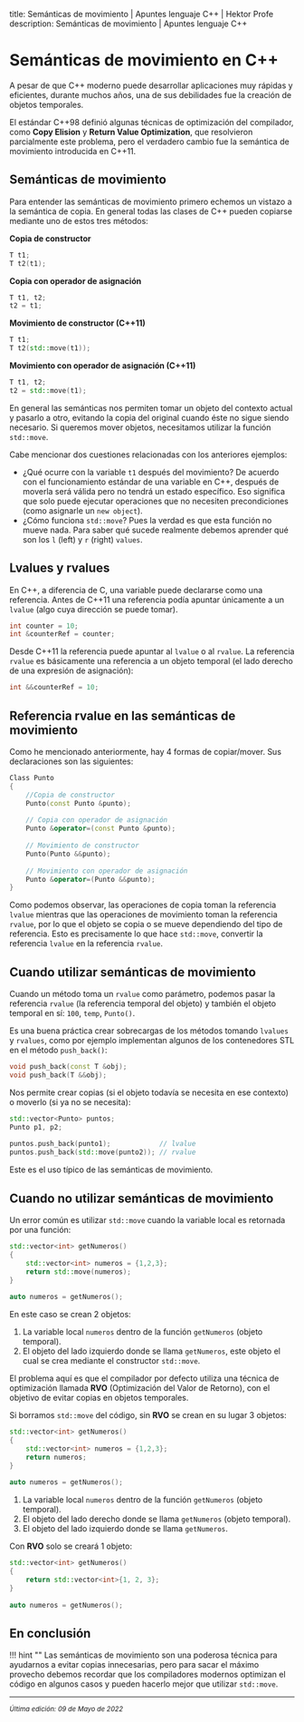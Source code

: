 title: Semánticas de movimiento | Apuntes lenguaje C++ | Hektor Profe
description: Semánticas de movimiento | Apuntes lenguaje C++

# Semánticas de movimiento en C++

A pesar de que C++ moderno puede desarrollar aplicaciones muy rápidas y eficientes, durante muchos años, una de sus debilidades fue la creación de objetos temporales. 

El estándar C++98 definió algunas técnicas de optimización del compilador, como **Copy Elision** y **Return Value Optimization**, que resolvieron parcialmente este problema, pero el verdadero cambio fue la semántica de movimiento introducida en C++11.

## Semánticas de movimiento

Para entender las semánticas de movimiento primero echemos un vistazo a la semántica de copia. En general todas las clases de C++ pueden copiarse mediante uno de estos tres métodos:

**Copia de constructor**

```cpp
T t1;
T t2(t1);
```

**Copia con operador de asignación**

```cpp
T t1, t2;
t2 = t1;
```

**Movimiento de constructor (C++11)**

```cpp
T t1;
T t2(std::move(t1));
```

**Movimiento con operador de asignación (C++11)**

```cpp
T t1, t2;
t2 = std::move(t1);
```

En general las semánticas nos permiten tomar un objeto del contexto actual y pasarlo a otro, evitando la copia del original cuando éste no sigue siendo necesario. Si queremos mover objetos, necesitamos utilizar la función `std::move`.

Cabe mencionar dos cuestiones relacionadas con los anteriores ejemplos:

* ¿Qué ocurre con la variable `t1` después del movimiento? De acuerdo con el funcionamiento estándar de una variable en C++, después de moverla será válida pero no tendrá un estado específico. Eso significa que solo puede ejecutar operaciones que no necesiten precondiciones (como asignarle un `new object`).
* ¿Cómo funciona `std::move`? Pues la verdad es que esta función no mueve nada. Para saber qué sucede realmente debemos aprender qué son los `l` (left) y `r` (right) `values`.

## Lvalues y rvalues

En C++, a diferencia de C, una variable puede declararse como una referencia. Antes de C++11 una referencia podía apuntar únicamente a un `lvalue` (algo cuya dirección se puede tomar).

```cpp
int counter = 10;
int &counterRef = counter;
```

Desde C++11 la referencia puede apuntar al `lvalue` o al `rvalue`. La referencia `rvalue` es básicamente una referencia a un objeto temporal (el lado derecho de una expresión de asignación):

```cpp
int &&counterRef = 10;
```

## Referencia rvalue en las semánticas de movimiento

Como he mencionado anteriormente, hay 4 formas de copiar/mover. Sus declaraciones son las siguientes:

```cpp
Class Punto
{
    //Copia de constructor
    Punto(const Punto &punto);
 
    // Copia con operador de asignación
    Punto &operator=(const Punto &punto);
 
    // Movimiento de constructor 
    Punto(Punto &&punto);
 
    // Movimiento con operador de asignación
    Punto &operator=(Punto &&punto);
}
```

Como podemos observar, las operaciones de copia toman la referencia `lvalue` mientras que las operaciones de movimiento toman la referencia `rvalue`, por lo que el objeto se copia o se mueve dependiendo del tipo de referencia. Esto es precisamente lo que hace `std::move`, convertir la referencia `lvalue` en la referencia `rvalue`.

## Cuando utilizar semánticas de movimiento

Cuando un método toma un `rvalue` como parámetro, podemos pasar la referencia `rvalue` (la referencia temporal del objeto) y también el objeto temporal en sí: `100`, `temp`, `Punto()`.

Es una buena práctica crear sobrecargas de los métodos tomando `lvalues` y `rvalues`, como por ejemplo implementan algunos de los contenedores STL en el método `push_back()`:

```cpp
void push_back(const T &obj);
void push_back(T &&obj);
```

Nos permite crear copias (si el objeto todavía se necesita en ese contexto) o moverlo (si ya no se necesita):

```cpp
std::vector<Punto> puntos;
Punto p1, p2;
 
puntos.push_back(punto1);            // lvalue
puntos.push_back(std::move(punto2)); // rvalue
```

Este es el uso típico de las semánticas de movimiento.

## Cuando no utilizar semánticas de movimiento

Un error común es utilizar `std::move` cuando la variable local es retornada por una función:

```cpp
std::vector<int> getNumeros()
{
    std::vector<int> numeros = {1,2,3};
    return std::move(numeros);
}
 
auto numeros = getNumeros();
```

En este caso se crean 2 objetos:

1. La variable local `numeros` dentro de la función `getNumeros` (objeto temporal).
2. El objeto del lado izquierdo donde se llama `getNumeros`, este objeto el cual se crea mediante el constructor `std::move`.

El problema aquí es que el compilador por defecto utiliza una técnica de optimización llamada **RVO** (Optimización del Valor de Retorno), con el objetivo de evitar copias en objetos temporales.

Si borramos `std::move` del código, sin **RVO** se crean en su lugar 3 objetos:

```cpp
std::vector<int> getNumeros()
{
    std::vector<int> numeros = {1,2,3};
    return numeros;
}
 
auto numeros = getNumeros();
```

1. La variable local `numeros` dentro de la función `getNumeros` (objeto temporal).
2. El objeto del lado derecho donde se llama `getNumeros` (objeto temporal).
3. El objeto del lado izquierdo donde se llama `getNumeros`.

Con **RVO** solo se creará 1 objeto:

```cpp
std::vector<int> getNumeros()
{
    return std::vector<int>{1, 2, 3};
}
 
auto numeros = getNumeros();
```

## En conclusión

!!! hint ""
    Las semánticas de movimiento son una poderosa técnica para ayudarnos a evitar copias innecesarias, pero para sacar el máximo provecho debemos recordar que los compiladores modernos optimizan el código en algunos casos y pueden hacerlo mejor que utilizar `std::move`.
___
<small class="edited"><i>Última edición: 09 de Mayo de 2022</i></small>